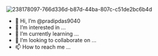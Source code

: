 ![238178097-766d336d-b87d-44ba-807c-c51de2bc6b4d](https://github.com/user-attachments/assets/6be5da8c-2b93-4395-8a3d-e6ea1a56fd3d)

- 👋 Hi, I’m @pradipdas9040
- 👀 I’m interested in ...
- 🌱 I’m currently learning ...
- 💞️ I’m looking to collaborate on ...
- 📫 How to reach me ...

<!---
pradipdas9040/pradipdas9040 is a ✨ special ✨ repository because its `README.md` (this file) appears on your GitHub profile.
You can click the Preview link to take a look at your changes.
--->
